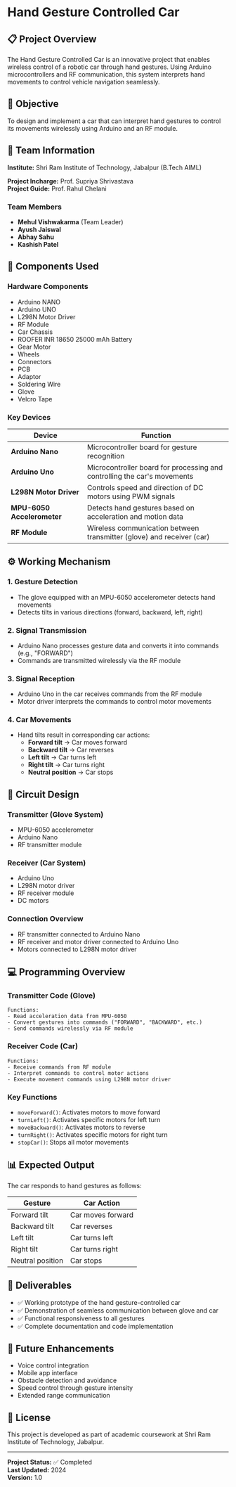# Hand Gesture Controlled Car 

## 📋 Project Overview

The Hand Gesture Controlled Car is an innovative project that enables wireless control of a robotic car through hand gestures. Using Arduino microcontrollers and RF communication, this system interprets hand movements to control vehicle navigation seamlessly.

## 🎯 Objective

To design and implement a car that can interpret hand gestures to control its movements wirelessly using Arduino and an RF module.

## 🏫 Team Information

**Institute:** Shri Ram Institute of Technology, Jabalpur (B.Tech AIML)

**Project Incharge:** Prof. Supriya Shrivastava  
**Project Guide:** Prof. Rahul Chelani

### Team Members
- **Mehul Vishwakarma** (Team Leader)
- **Ayush Jaiswal**
- **Abhay Sahu**
- **Kashish Patel**

## 🔧 Components Used

### Hardware Components
- Arduino NANO
- Arduino UNO
- L298N Motor Driver
- RF Module
- Car Chassis
- ROOFER INR 18650 25000 mAh Battery
- Gear Motor
- Wheels
- Connectors
- PCB
- Adaptor
- Soldering Wire
- Glove
- Velcro Tape

### Key Devices

| Device | Function |
|--------|----------|
| **Arduino Nano** | Microcontroller board for gesture recognition |
| **Arduino Uno** | Microcontroller board for processing and controlling the car's movements |
| **L298N Motor Driver** | Controls speed and direction of DC motors using PWM signals |
| **MPU-6050 Accelerometer** | Detects hand gestures based on acceleration and motion data |
| **RF Module** | Wireless communication between transmitter (glove) and receiver (car) |

## ⚙️ Working Mechanism

### 1. Gesture Detection
- The glove equipped with an MPU-6050 accelerometer detects hand movements
- Detects tilts in various directions (forward, backward, left, right)

### 2. Signal Transmission
- Arduino Nano processes gesture data and converts it into commands (e.g., "FORWARD")
- Commands are transmitted wirelessly via the RF module

### 3. Signal Reception
- Arduino Uno in the car receives commands from the RF module
- Motor driver interprets the commands to control motor movements

### 4. Car Movements
- Hand tilts result in corresponding car actions:
  - **Forward tilt** → Car moves forward
  - **Backward tilt** → Car reverses
  - **Left tilt** → Car turns left
  - **Right tilt** → Car turns right
  - **Neutral position** → Car stops

## 🔌 Circuit Design

### Transmitter (Glove System)
- MPU-6050 accelerometer
- Arduino Nano
- RF transmitter module

### Receiver (Car System)
- Arduino Uno
- L298N motor driver
- RF receiver module
- DC motors

### Connection Overview
- RF transmitter connected to Arduino Nano
- RF receiver and motor driver connected to Arduino Uno
- Motors connected to L298N motor driver

## 💻 Programming Overview

### Transmitter Code (Glove)
```
Functions:
- Read acceleration data from MPU-6050
- Convert gestures into commands ("FORWARD", "BACKWARD", etc.)
- Send commands wirelessly via RF module
```

### Receiver Code (Car)
```
Functions:
- Receive commands from RF module
- Interpret commands to control motor actions
- Execute movement commands using L298N motor driver
```

### Key Functions
- `moveForward()`: Activates motors to move forward
- `turnLeft()`: Activates specific motors for left turn
- `moveBackward()`: Activates motors to reverse
- `turnRight()`: Activates specific motors for right turn
- `stopCar()`: Stops all motor movements

## 📊 Expected Output

The car responds to hand gestures as follows:

| Gesture | Car Action |
|---------|------------|
| Forward tilt | Car moves forward |
| Backward tilt | Car reverses |
| Left tilt | Car turns left |
| Right tilt | Car turns right |
| Neutral position | Car stops |

## 🚀 Deliverables

- ✅ Working prototype of the hand gesture-controlled car
- ✅ Demonstration of seamless communication between glove and car
- ✅ Functional responsiveness to all gestures
- ✅ Complete documentation and code implementation

## 🔮 Future Enhancements

- Voice control integration
- Mobile app interface
- Obstacle detection and avoidance
- Speed control through gesture intensity
- Extended range communication

## 📝 License

This project is developed as part of academic coursework at Shri Ram Institute of Technology, Jabalpur.

---

**Project Status:** ✅ Completed  
**Last Updated:** 2024  
**Version:** 1.0
